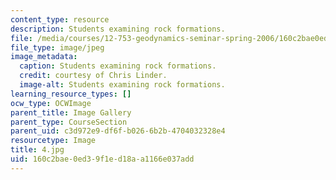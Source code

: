 ```yaml
---
content_type: resource
description: Students examining rock formations.
file: /media/courses/12-753-geodynamics-seminar-spring-2006/160c2bae0ed39f1ed18aa1166e037add_4.jpg
file_type: image/jpeg
image_metadata:
  caption: Students examining rock formations.
  credit: courtesy of Chris Linder.
  image-alt: Students examining rock formations.
learning_resource_types: []
ocw_type: OCWImage
parent_title: Image Gallery
parent_type: CourseSection
parent_uid: c3d972e9-df6f-b026-6b2b-4704032328e4
resourcetype: Image
title: 4.jpg
uid: 160c2bae-0ed3-9f1e-d18a-a1166e037add
---
```

